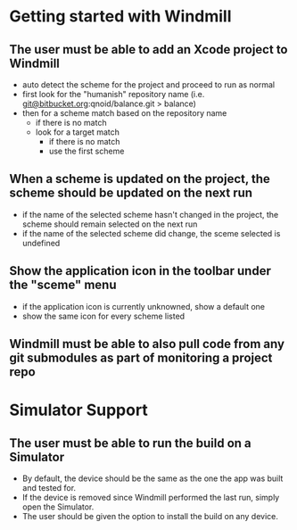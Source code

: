 # Getting started with Windmill

## The user must be able to add an Xcode project to Windmill

* auto detect the scheme for the project and proceed to run as normal
* first look for the "humanish" repository name (i.e. git@bitbucket.org:qnoid/balance.git > balance)
* then for a scheme match based on the repository name
    * if there is no match
	* look for a target match
	    * if there is no match
		* use the first scheme

## When a scheme is updated on the project, the scheme should be updated on the next run

* if the name of the selected scheme hasn't changed in the project, the scheme should remain selected on the next run
* if the name of the selected scheme did change, the sceme selected is undefined


## Show the application icon in the toolbar under the "sceme" menu

* if the application icon is currently unknowned, show a default one
* show the same icon for every scheme listed

## Windmill must be able to also pull code from any git submodules as part of monitoring a project repo

# Simulator Support

## The user must be able to run the build on a Simulator

* By default, the device should be the same as the one the app was built and tested for.
* If the device is removed since Windmill performed the last run, simply open the Simulator.
* The user should be given the option to install the build on any device.
